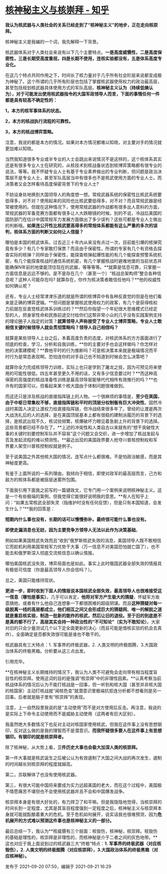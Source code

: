 # [核神秘主义与核崇拜 - 知乎](https://zhuanlan.zhihu.com/p/412044481)

**我认为核武器与人类社会的关系已经走到了“核神秘主义”的地步，正在走向核崇拜。**

核神秘主义是我编的一个词，我先解释一下背景。

核武器体系对于人类社会来说有以下几个主要特点。**一是高度威慑性，二是高度保密性，三是长期受高度重视，四是长期不使用，连核实验都没有，五是体系高度专业化。**

在这几个特点共同作用之下，时间长了核力量对于几乎所有社会阶层来说都变成极为神秘了。这个所谓的几乎所有阶层也包括了掌握核武器使用权力的政治最高层，甚至包括规划核武器具体使用方式的军队高层。**核神秘主义认为（持续低熵认为），对于可能发出使用核武器指令的大国军政领导人而言，下面的事情任何一件都是具有较高不确定性的：**

**1，本方的核军事体系的状态。**

**2，本方的核战执行流程的可靠性。**

**3，本方的核战博弈策略。**

注意，我说的都是本方的情况。如果对本方情况都难以知晓，对主要对手的情况就更加难以知晓。

当然我知道很多专业或半专业的人士会跳出来说情况不是这样的，这个核体系其实还是有很多专业人士在研究的，从核技术到核战备状态到核博弈策略都有很专业的说法，等等。我不怀疑专业人士有基于专业素养做出的专业判断，但问题是政治决策层不是专业人士，甚至军队高层当中有很多也不是核武使用方面的专业人士。而决策者又会怎样看待高度保密背景下的专业人士?

不妨设身处地换到大国领导人的角度想一想。常规武器系统的保密性比核武系统要低得多，对不对？使用起来的风险也比核武要低得多，对不对？而且常规武器是经常被使用的。但就在这种情况下，使用常规武器的作战都有很多出人意料的方面，常规武器的军备竞赛方面都有很多让人大跌眼镜的时候。别的不说，冷战后美国的国防部门在估计中国常规军力发展方面做出了多少误判？这些可都是专业人士做出的判断哦。**如果连公开性比核武要高得多的常规体系都能有这么严重的多次的误判，核体系方面的判断又如何让人信服？**

哪怕是本国的核武体系，过去近三十年内从来没有点过一次，目前能引爆的核弹究竟有多少？有几个专家敢打保票？而且由于保密性，所谓的专家有几个有资格去探查实际的核弹？同样由于保密性，能探查核弹起爆性能的有几个能探查预警系统机密，有几个能探查核战时通信系统机密，有几个掌握核战时避难地堡的当前状态并能确保N年前的地堡能顶住现在的武器，等等等等。**就算是信息可靠，只掌握一方面信息是远远不够的。是不是存在几个（甚至一个）“核战总架构师”整合各种信息呢？这种人可能存在吗? 就算存在，你作为核决策者敢信任他吗？**他的权威性如何确认呢？

还有，专业人士经常津津乐道的就是所谓的核博弈中有各种反直觉的但是在他们看来是正确的博弈逻辑。**但问题是掌握核武使用权力的政客，有几个是获得核权力前就在反直觉核武体系训练过的？**然后你指望一个年纪很大思维模式已经定型的人，把身家性命和民族前途交付给你们这帮非常小众的几乎没有实践案例支持的理论圈子人指定的对策？**就算领导人声称接受了专业人士博弈策略，专业人士敢相信关键时候领导人就会贯彻策略吗？领导人自己相信吗？**

就算是某些领导人上台之后，本着高度负责的态度，对核武体系的方方面面进行了彻底的检查，学习，分析和自我训练，**你的主要对手也会这样做吗？你怎样对他的决策建模呢？**靠他平时的行为推断吗？可是核决策本来就是极端情况而平时行为是常态表现啊。恐怕连你的对手自己也不知道到时候会怎么决策吧？

就算你全力完成核领导力训练，实际上也只是学到了屠龙之技，因为可预见将来使用的可能性很低。四五年甚至更久不用的话，又有多少信息要过时？**而这种高保密的高强度的核战准备性训练是最高领导层能够代代相传有效推行的吗？**也许有的国家可以，但看起来某个核大国由于体制问题很难做到。

而这还只是涉及核战的直接指挥链上的人物。一个很麻烦的事情是，**至少在美国，由于中枢日常集权不够，直接指挥链和平时的顶层分权制衡有巨大冲突性**。固然冷战时美国人决定让渡权力给直接指挥链，但冷战结束很多年了。曾经的让渡是两次大战洗礼后的人的选择，是在美国顶层基本上都有很稳的建制派履历的背景下的选择，是核武出现不久，核试验频繁，核爆破坏力眼见着急剧上升的背景下的选择。这些背景都已经不存在了。**上述的冲突性和人类自古以来就有的“想干突破性大事的关键时刻要控制军队并不容易”这个问题又会交织，进一步增加了核战发起与否及发起流程的难以预测性。**最近出现的美国政界要人抢夺川普核控制权和军界要人架空川普核控制权就是例子。

至于说美国之外其他核大国的情况，连写点什么都很难。不是怕政治敏感，而是其神秘度更高。

有鉴于上面所说的一系列理由，我倾向于相信，即使对政军的最高层而言，己方和敌方的核体系都是被层层迷雾所包围。

下面我引用下面我之前写的一篇键政文，它专门用一个案例来说明核神秘主义。这是一个有些极端的案例，但我觉得它能很好说明我的意思。**有人在知乎上问：“如果五常核武全部失灵（指维护时没有任何反馈），但是只有本国知道，会发生什么？”**我的回答是：

**短期内什么事也没有，长期的话可以慢慢弥补。最终很可能什么事也没有。**

**即使走漏消息也无妨，因为主要竞争方领导人无法以此作为决策基础**。

例如如果美国核武失效而且“收到”俄罗斯核武失效的消息，美国领导人既不敢相信它而趁机利用美国常规军力优势干大事（万一信息不对美国恐怕就亡国了），也不能去和俄罗斯深入彻底交流核信息以确认情报。

哪怕美国核武没失效，博弈局面也是如此。事实上此时俄国武器全部失效的情报具有极低可信度（你是最高领导人你会信吗？）。

总之，美国只能维持现状。

**更进一步，即时收到下面人的情报说本国核武全部失效，最高领导人也很难接受这一信息（哪怕是事实）**。几乎可以肯定，**他将对军方产生极大的猜疑**，怀疑军方故意搞他，或者有什么他自己连想象一下都很困难的超级阴谋。而且**这种猜疑对每一级脱离一线的高层都成立，他们相互之间又会形成巨大的猜疑网**。**唯一的解脱之道就是重启核实验，制造一批新的能炸的核武，然后让旧的退役。至于旧的到底是不是真的都不行了，高层其实会持一种政治性的“不可知论”（实为不敢知论）**。大家对旧的只会少量测试几个以下定全面更新的决心（而且可能是借核实验的机会去真炸），全面确定是否都失效很可能是谁也不敢干的。

核武器具有三大特点：1. 军事界的终极武器，2. 人类文明的终极图腾，3.大国政治体系的终极黑箱。分析要从这三点出发。

引用完毕。

**在核神秘主义长期维持的情况下，我认为人类不可避免会走向带有相当程度盲目性的核崇拜。使用这词的目的是强调“核崇拜”中的非理性因素。**认真考察当前核战体系的情况后认为不能打核战是一回事，但一听到和核大国（甚至并非核大国的核国家）主动打核战就“闻核色变”就潜意识里极端抗拒连分析都不想看则是另一回事。后者就是脑子里有“核崇拜”的表现。

注意，上一自然段里我说的是“主动使用”而不是对方使用后反击。再注意，我说的是实际上下命令主动使用而不是威胁主动使用（这两者有巨大区别）。

我虽然绝大多数情况下也反对主动对核国家使用核武，但我在这件事上没有思想钢印，反对这么做的是我的理智而不是潜意识。**而我怀疑很多要人在这件事上有思想钢印。有钢印的就是核崇拜者。**

除了核神秘，从大势上看，**三件历史大事也会极大加深人类的核崇拜。**

第一件大事就是核武诞生之后被公认为有效遏制了大国之间大战的再次发生，遏制的时间越长则核崇拜的程度就越高。

第二，苏联解体了也没有使用核武器。

第三，有很大可能中国将来要成为实力远超美国的老大，而在这个过程中，美国极不情愿痛苦不堪但也不会使用核武器并且不会和中国爆发战争。

核崇拜本身是有很大好处的，有力捍卫了和平嘛。但是我隐隐地觉得，当核崇拜的时间长到一定程度，尤其是其盲目程度强到一定程度之后，核神秘主义与核崇拜本身就可能就酝酿着重大的危机。至于危机如何展开，说实话我也很难预测，因为**危机展开的方式难以预测这件事也是核神秘主义的一部分。**

最后总结一下，我认为**核威慑有三个层面：核毁伤，核神秘，核崇拜。核毁伤的基础是理性的，核崇拜是非理性的，而核神秘是介于二者之间的灰色地带。**这也对应于我上面说到过的核武器三大“终极”特点：**1\. 军事界的终极武器（对应核毁伤），2. 人类文明的终极图腾（对应核崇拜），3.大国政治体系的终极黑箱（对应核神秘）。**

发布于 2021-09-20 07:50，编辑于 2021-09-21 16:29
